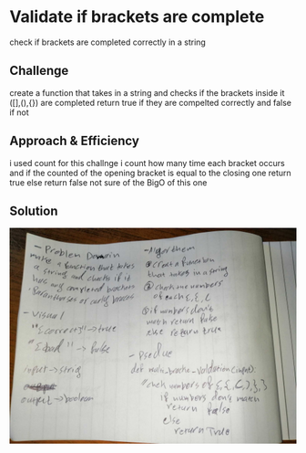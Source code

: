# Validate if brackets are complete
check if brackets are completed correctly in a string

## Challenge
create a function that takes in a string and checks if the brackets inside it ([],(),{}) are completed
return true if they are compelted correctly and false if not
## Approach & Efficiency
i used count for this challnge
i count how many time each bracket occurs and if the counted of the opening bracket is equal to the closing one return true else return false
not sure of the BigO of this one
## Solution
![img](../../../assests/multi_bracket_validation.jpg)





